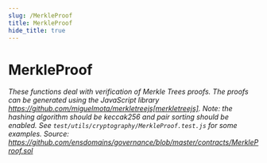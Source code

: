 ```yaml
---
slug: /MerkleProof
title: MerkleProof
hide_title: true
---
```


# MerkleProof

_These functions deal with verification of Merkle Trees proofs. The proofs can be generated using the JavaScript library https://github.com/miguelmota/merkletreejs[merkletreejs]. Note: the hashing algorithm should be keccak256 and pair sorting should be enabled. See `test/utils/cryptography/MerkleProof.test.js` for some examples. Source: https://github.com/ensdomains/governance/blob/master/contracts/MerkleProof.sol_
